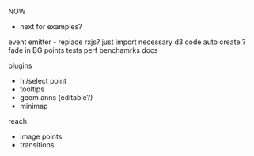 
NOW
- next for examples?

event emitter - replace rxjs?
just import necessary d3 code
auto create <canvas>?
fade in BG points
tests
perf benchamrks
docs

plugins
- hl/select point
- tooltips
- geom anns (editable?)
- minimap

reach
- image points
- transitions